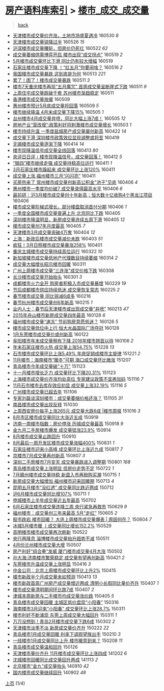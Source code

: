 [房产语料库索引](../../README.md)  > [楼市_成交_成交量](楼市_成交_成交量.md)
====
> [back](../README.md)

- [天津楼市成交量价齐涨，土地市场盛夏遇冷](http://jkwz.applinzi.com/ittc/6838050537689580548.html#%E5%A4%A9%E6%B4%A5%E6%A5%BC%E5%B8%82%E6%88%90%E4%BA%A4%E9%87%8F%E4%BB%B7%E9%BD%90%E6%B6%A8%EF%BC%8C%E5%9C%9F%E5%9C%B0%E5%B8%82%E5%9C%BA%E7%9B%9B%E5%A4%8F%E9%81%87%E5%86%B7) 160530 *8* 
- [天津楼市成交量锐降过半](http://jkwz.applinzi.com/ittc/6836564393923707908.html#%E5%A4%A9%E6%B4%A5%E6%A5%BC%E5%B8%82%E6%88%90%E4%BA%A4%E9%87%8F%E9%94%90%E9%99%8D%E8%BF%87%E5%8D%8A) 160526 *15* 
- [沪深楼市成交量腰斩，但房价仍死扛](http://jkwz.applinzi.com/ittc/6835166245481350148.html#%E6%B2%AA%E6%B7%B1%E6%A5%BC%E5%B8%82%E6%88%90%E4%BA%A4%E9%87%8F%E8%85%B0%E6%96%A9%EF%BC%8C%E4%BD%86%E6%88%BF%E4%BB%B7%E4%BB%8D%E6%AD%BB%E6%89%9B) 160522 *62* 
- [成交量萎缩供需博弈开启 楼市出现“成交拐点”](http://jkwz.applinzi.com/ittc/6833947444219741188.html#%E6%88%90%E4%BA%A4%E9%87%8F%E8%90%8E%E7%BC%A9%E4%BE%9B%E9%9C%80%E5%8D%9A%E5%BC%88%E5%BC%80%E5%90%AF+%E6%A5%BC%E5%B8%82%E5%87%BA%E7%8E%B0%E2%80%9C%E6%88%90%E4%BA%A4%E6%8B%90%E7%82%B9%E2%80%9D) 160519 *2* 
- [5月楼市成交量环比下滑 同比仍有较大增幅](http://jkwz.applinzi.com/ittc/6833848587888624644.html#5%E6%9C%88%E6%A5%BC%E5%B8%82%E6%88%90%E4%BA%A4%E9%87%8F%E7%8E%AF%E6%AF%94%E4%B8%8B%E6%BB%91+%E5%90%8C%E6%AF%94%E4%BB%8D%E6%9C%89%E8%BE%83%E5%A4%A7%E5%A2%9E%E5%B9%85) 160519  
- [石家庄楼市成交量下降 ！“红五月”你要闹啥？](http://jkwz.applinzi.com/ittc/6832833772625855492.html#%E7%9F%B3%E5%AE%B6%E5%BA%84%E6%A5%BC%E5%B8%82%E6%88%90%E4%BA%A4%E9%87%8F%E4%B8%8B%E9%99%8D+%EF%BC%81%E2%80%9C%E7%BA%A2%E4%BA%94%E6%9C%88%E2%80%9D%E4%BD%A0%E8%A6%81%E9%97%B9%E5%95%A5%EF%BC%9F) 160516 *2* 
- [我国楼市成交量暴跌 这到底是为何](http://jkwz.applinzi.com/ittc/6831643271449019397.html#%E6%88%91%E5%9B%BD%E6%A5%BC%E5%B8%82%E6%88%90%E4%BA%A4%E9%87%8F%E6%9A%B4%E8%B7%8C+%E8%BF%99%E5%88%B0%E5%BA%95%E6%98%AF%E4%B8%BA%E4%BD%95) 160513 *221* 
- [累了！困了！楼市成交量暴跌](http://jkwz.applinzi.com/ittc/6831092562458575876.html#%E7%B4%AF%E4%BA%86%EF%BC%81%E5%9B%B0%E4%BA%86%EF%BC%81%E6%A5%BC%E5%B8%82%E6%88%90%E4%BA%A4%E9%87%8F%E6%9A%B4%E8%B7%8C) 160511 *3* 
- [楼市7天重庆楼市再现“五月魔咒” 首周成交量呈断崖式下跌](http://jkwz.applinzi.com/ittc/6831066558293869572.html#%E6%A5%BC%E5%B8%827%E5%A4%A9%E9%87%8D%E5%BA%86%E6%A5%BC%E5%B8%82%E5%86%8D%E7%8E%B0%E2%80%9C%E4%BA%94%E6%9C%88%E9%AD%94%E5%92%92%E2%80%9D+%E9%A6%96%E5%91%A8%E6%88%90%E4%BA%A4%E9%87%8F%E5%91%88%E6%96%AD%E5%B4%96%E5%BC%8F%E4%B8%8B%E8%B7%8C) 160511 *9* 
- [上周住宅成交量跌破千套 苏州楼市渐趋稳定](http://jkwz.applinzi.com/ittc/6830876687180760068.html#%E4%B8%8A%E5%91%A8%E4%BD%8F%E5%AE%85%E6%88%90%E4%BA%A4%E9%87%8F%E8%B7%8C%E7%A0%B4%E5%8D%83%E5%A5%97+%E8%8B%8F%E5%B7%9E%E6%A5%BC%E5%B8%82%E6%B8%90%E8%B6%8B%E7%A8%B3%E5%AE%9A) 160511  
- [香港楼市成交量放缓](http://jkwz.applinzi.com/ittc/6830175142181078020.html#%E9%A6%99%E6%B8%AF%E6%A5%BC%E5%B8%82%E6%88%90%E4%BA%A4%E9%87%8F%E6%94%BE%E7%BC%93) 160509  
- [惠州楼市预计5月底成交量将回落](http://jkwz.applinzi.com/ittc/6829059354162365444.html#%E6%83%A0%E5%B7%9E%E6%A5%BC%E5%B8%82%E9%A2%84%E8%AE%A15%E6%9C%88%E5%BA%95%E6%88%90%E4%BA%A4%E9%87%8F%E5%B0%86%E5%9B%9E%E8%90%BD) 160509 *5* 
- [楼市继续降温 4月末成交量下降15%](http://jkwz.applinzi.com/ittc/6828484968975959045.html#%E6%A5%BC%E5%B8%82%E7%BB%A7%E7%BB%AD%E9%99%8D%E6%B8%A9+4%E6%9C%88%E6%9C%AB%E6%88%90%E4%BA%A4%E9%87%8F%E4%B8%8B%E9%99%8D15%25) 160505 *1* 
- [台州楼市4月成交量井喷，同比大幅上涨7成！](http://jkwz.applinzi.com/ittc/6828293911583654916.html#%E5%8F%B0%E5%B7%9E%E6%A5%BC%E5%B8%824%E6%9C%88%E6%88%90%E4%BA%A4%E9%87%8F%E4%BA%95%E5%96%B7%EF%BC%8C%E5%90%8C%E6%AF%94%E5%A4%A7%E5%B9%85%E4%B8%8A%E6%B6%A87%E6%88%90%EF%BC%81) 160505 *12* 
- [房地产业“营改增”:政策利好将刺激楼市成交量增长](http://jkwz.applinzi.com/ittc/6827912227172385797.html#%E6%88%BF%E5%9C%B0%E4%BA%A7%E4%B8%9A%E2%80%9C%E8%90%A5%E6%94%B9%E5%A2%9E%E2%80%9D%3A%E6%94%BF%E7%AD%96%E5%88%A9%E5%A5%BD%E5%B0%86%E5%88%BA%E6%BF%80%E6%A5%BC%E5%B8%82%E6%88%90%E4%BA%A4%E9%87%8F%E5%A2%9E%E9%95%BF) 160503 *1* 
- [楼市持续升温 一季度盐城房产成交量屡创新高](http://jkwz.applinzi.com/ittc/6823838404345070597.html#%E6%A5%BC%E5%B8%82%E6%8C%81%E7%BB%AD%E5%8D%87%E6%B8%A9+%E4%B8%80%E5%AD%A3%E5%BA%A6%E7%9B%90%E5%9F%8E%E6%88%BF%E4%BA%A7%E6%88%90%E4%BA%A4%E9%87%8F%E5%B1%A1%E5%88%9B%E6%96%B0%E9%AB%98) 160422 *14* 
- [成交量下滑 深圳楼市政策效应显现调整或将至](http://jkwz.applinzi.com/ittc/6822722323408749572.html#%E6%88%90%E4%BA%A4%E9%87%8F%E4%B8%8B%E6%BB%91+%E6%B7%B1%E5%9C%B3%E6%A5%BC%E5%B8%82%E6%94%BF%E7%AD%96%E6%95%88%E5%BA%94%E6%98%BE%E7%8E%B0%E8%B0%83%E6%95%B4%E6%88%96%E5%B0%86%E8%87%B3) 160419  
- [无锡楼市成交量逐渐下降](http://jkwz.applinzi.com/ittc/6820880589942948869.html#%E6%97%A0%E9%94%A1%E6%A5%BC%E5%B8%82%E6%88%90%E4%BA%A4%E9%87%8F%E9%80%90%E6%B8%90%E4%B8%8B%E9%99%8D) 160414 *14* 
- [楼市现降温信号成交量全线回落](http://jkwz.applinzi.com/ittc/6820379532473140229.html#%E6%A5%BC%E5%B8%82%E7%8E%B0%E9%99%8D%E6%B8%A9%E4%BF%A1%E5%8F%B7%E6%88%90%E4%BA%A4%E9%87%8F%E5%85%A8%E7%BA%BF%E5%9B%9E%E8%90%BD) 160413 *80* 
- [央评日日评∣楼市现降温信号，成交量回落！](http://jkwz.applinzi.com/ittc/6820265289488794629.html#%E5%A4%AE%E8%AF%84%E6%97%A5%E6%97%A5%E8%AF%84%E2%88%A3%E6%A5%BC%E5%B8%82%E7%8E%B0%E9%99%8D%E6%B8%A9%E4%BF%A1%E5%8F%B7%EF%BC%8C%E6%88%90%E4%BA%A4%E9%87%8F%E5%9B%9E%E8%90%BD%EF%BC%81) 160412 *5* 
- [“银四”楼市继续走强 成交量持稳高位运行](http://jkwz.applinzi.com/ittc/6819892415095636996.html#%E2%80%9C%E9%93%B6%E5%9B%9B%E2%80%9D%E6%A5%BC%E5%B8%82%E7%BB%A7%E7%BB%AD%E8%B5%B0%E5%BC%BA+%E6%88%90%E4%BA%A4%E9%87%8F%E6%8C%81%E7%A8%B3%E9%AB%98%E4%BD%8D%E8%BF%90%E8%A1%8C) 160411 *1* 
- [3月石家庄楼市躁起来 成交量环比上涨120%](http://jkwz.applinzi.com/ittc/6819141354512712709.html#3%E6%9C%88%E7%9F%B3%E5%AE%B6%E5%BA%84%E6%A5%BC%E5%B8%82%E8%BA%81%E8%B5%B7%E6%9D%A5+%E6%88%90%E4%BA%A4%E9%87%8F%E7%8E%AF%E6%AF%94%E4%B8%8A%E6%B6%A8120%25) 160411  
- [成交量上涨 福州楼市三月“闪闪亮”](http://jkwz.applinzi.com/ittc/6819749817878053892.html#%E6%88%90%E4%BA%A4%E9%87%8F%E4%B8%8A%E6%B6%A8+%E7%A6%8F%E5%B7%9E%E6%A5%BC%E5%B8%82%E4%B8%89%E6%9C%88%E2%80%9C%E9%97%AA%E9%97%AA%E4%BA%AE%E2%80%9D) 160411  
- [买房热来了 常州楼市成交量创新高公积金&quot;池子&quot;见底](http://jkwz.applinzi.com/ittc/6818027570867995652.html#%E4%B9%B0%E6%88%BF%E7%83%AD%E6%9D%A5%E4%BA%86+%E5%B8%B8%E5%B7%9E%E6%A5%BC%E5%B8%82%E6%88%90%E4%BA%A4%E9%87%8F%E5%88%9B%E6%96%B0%E9%AB%98%E5%85%AC%E7%A7%AF%E9%87%91%26quot%3B%E6%B1%A0%E5%AD%90%26quot%3B%E8%A7%81%E5%BA%95) 160406 *4* 
- [惠州楼市一季度均价破7 成交量录得最高水平](http://jkwz.applinzi.com/ittc/6818004383224562693.html#%E6%83%A0%E5%B7%9E%E6%A5%BC%E5%B8%82%E4%B8%80%E5%AD%A3%E5%BA%A6%E5%9D%87%E4%BB%B7%E7%A0%B47+%E6%88%90%E4%BA%A4%E9%87%8F%E5%BD%95%E5%BE%97%E6%9C%80%E9%AB%98%E6%B0%B4%E5%B9%B3) 160406 *6* 
- [最前研｜沪3月楼市成交量创十年新高；恒大数十亿收购4个黑龙江项目](http://jkwz.applinzi.com/ittc/6818009338471777284.html#%E6%9C%80%E5%89%8D%E7%A0%94%EF%BD%9C%E6%B2%AA3%E6%9C%88%E6%A5%BC%E5%B8%82%E6%88%90%E4%BA%A4%E9%87%8F%E5%88%9B%E5%8D%81%E5%B9%B4%E6%96%B0%E9%AB%98%EF%BC%9B%E6%81%92%E5%A4%A7%E6%95%B0%E5%8D%81%E4%BA%BF%E6%94%B6%E8%B4%AD4%E4%B8%AA%E9%BB%91%E9%BE%99%E6%B1%9F%E9%A1%B9%E7%9B%AE) 160406  
- [楼市成交量阶梯式增长，部分楼盘取消首付分期](http://jkwz.applinzi.com/ittc/6817843886357480452.html#%E6%A5%BC%E5%B8%82%E6%88%90%E4%BA%A4%E9%87%8F%E9%98%B6%E6%A2%AF%E5%BC%8F%E5%A2%9E%E9%95%BF%EF%BC%8C%E9%83%A8%E5%88%86%E6%A5%BC%E7%9B%98%E5%8F%96%E6%B6%88%E9%A6%96%E4%BB%98%E5%88%86%E6%9C%9F) 160406 *1* 
- [一季度全国楼市成交量普遍上升  北京同比下跌](http://jkwz.applinzi.com/ittc/6817714442926031877.html#%E4%B8%80%E5%AD%A3%E5%BA%A6%E5%85%A8%E5%9B%BD%E6%A5%BC%E5%B8%82%E6%88%90%E4%BA%A4%E9%87%8F%E6%99%AE%E9%81%8D%E4%B8%8A%E5%8D%87++%E5%8C%97%E4%BA%AC%E5%90%8C%E6%AF%94%E4%B8%8B%E8%B7%8C) 160405  
- [深圳楼市降温明显，新房成交量连续五周下滑](http://jkwz.applinzi.com/ittc/6817702351267693573.html#%E6%B7%B1%E5%9C%B3%E6%A5%BC%E5%B8%82%E9%99%8D%E6%B8%A9%E6%98%8E%E6%98%BE%EF%BC%8C%E6%96%B0%E6%88%BF%E6%88%90%E4%BA%A4%E9%87%8F%E8%BF%9E%E7%BB%AD%E4%BA%94%E5%91%A8%E4%B8%8B%E6%BB%91) 160405 *12* 
- [楼市成交量创7年月度最高](http://jkwz.applinzi.com/ittc/6817399227957117956.html#%E6%A5%BC%E5%B8%82%E6%88%90%E4%BA%A4%E9%87%8F%E5%88%9B7%E5%B9%B4%E6%9C%88%E5%BA%A6%E6%9C%80%E9%AB%98) 160405 *7* 
- [天津楼市3月成交量突破4万套](http://jkwz.applinzi.com/ittc/6817216175662433284.html#%E5%A4%A9%E6%B4%A5%E6%A5%BC%E5%B8%823%E6%9C%88%E6%88%90%E4%BA%A4%E9%87%8F%E7%AA%81%E7%A0%B44%E4%B8%87%E5%A5%97) 160404 *12* 
- [上海：新政后楼市成交量减价未跌](http://jkwz.applinzi.com/ittc/6816616025374065668.html#%E4%B8%8A%E6%B5%B7%EF%BC%9A%E6%96%B0%E6%94%BF%E5%90%8E%E6%A5%BC%E5%B8%82%E6%88%90%E4%BA%A4%E9%87%8F%E5%87%8F%E4%BB%B7%E6%9C%AA%E8%B7%8C) 160403 *51* 
- [疯狂！3月日照楼市成交量暴涨258%](http://jkwz.applinzi.com/ittc/6816196101799412741.html#%E7%96%AF%E7%8B%82%EF%BC%813%E6%9C%88%E6%97%A5%E7%85%A7%E6%A5%BC%E5%B8%82%E6%88%90%E4%BA%A4%E9%87%8F%E6%9A%B4%E6%B6%A8258%25) 160401  
- [重庆主城楼市成交量持续高位运行](http://jkwz.applinzi.com/ittc/6812346957146096644.html#%E9%87%8D%E5%BA%86%E4%B8%BB%E5%9F%8E%E6%A5%BC%E5%B8%82%E6%88%90%E4%BA%A4%E9%87%8F%E6%8C%81%E7%BB%AD%E9%AB%98%E4%BD%8D%E8%BF%90%E8%A1%8C) 160322 *10* 
- [新加坡楼市成交量低地产代理数目持续萎缩](http://jkwz.applinzi.com/ittc/6809424826733167620.html#%E6%96%B0%E5%8A%A0%E5%9D%A1%E6%A5%BC%E5%B8%82%E6%88%90%E4%BA%A4%E9%87%8F%E4%BD%8E%E5%9C%B0%E4%BA%A7%E4%BB%A3%E7%90%86%E6%95%B0%E7%9B%AE%E6%8C%81%E7%BB%AD%E8%90%8E%E7%BC%A9) 160314 *2* 
- [成交量大幅增长昭示楼市回暖](http://jkwz.applinzi.com/ittc/6808420403940688900.html#%E6%88%90%E4%BA%A4%E9%87%8F%E5%A4%A7%E5%B9%85%E5%A2%9E%E9%95%BF%E6%98%AD%E7%A4%BA%E6%A5%BC%E5%B8%82%E5%9B%9E%E6%9A%96) 160311  
- [广州上周楼市成交量“三连涨”成交价格下跌](http://jkwz.applinzi.com/ittc/6807098751227266052.html#%E5%B9%BF%E5%B7%9E%E4%B8%8A%E5%91%A8%E6%A5%BC%E5%B8%82%E6%88%90%E4%BA%A4%E9%87%8F%E2%80%9C%E4%B8%89%E8%BF%9E%E6%B6%A8%E2%80%9D%E6%88%90%E4%BA%A4%E4%BB%B7%E6%A0%BC%E4%B8%8B%E8%B7%8C) 160308  
- [长沙楼市成交量开始抬头](http://jkwz.applinzi.com/ittc/6804570334858593285.html#%E9%95%BF%E6%B2%99%E6%A5%BC%E5%B8%82%E6%88%90%E4%BA%A4%E9%87%8F%E5%BC%80%E5%A7%8B%E6%8A%AC%E5%A4%B4) 160301 *3* 
- [成都楼市火力全开 购房者积极入市成交量暴增](http://jkwz.applinzi.com/ittc/6804248963616080900.html#%E6%88%90%E9%83%BD%E6%A5%BC%E5%B8%82%E7%81%AB%E5%8A%9B%E5%85%A8%E5%BC%80+%E8%B4%AD%E6%88%BF%E8%80%85%E7%A7%AF%E6%9E%81%E5%85%A5%E5%B8%82%E6%88%90%E4%BA%A4%E9%87%8F%E6%9A%B4%E5%A2%9E) 160229 *19* 
- [节后成都楼市供应持续低迷 成交量恢复常态](http://jkwz.applinzi.com/ittc/6802764530044109828.html#%E8%8A%82%E5%90%8E%E6%88%90%E9%83%BD%E6%A5%BC%E5%B8%82%E4%BE%9B%E5%BA%94%E6%8C%81%E7%BB%AD%E4%BD%8E%E8%BF%B7+%E6%88%90%E4%BA%A4%E9%87%8F%E6%81%A2%E5%A4%8D%E5%B8%B8%E6%80%81) 160225 *2* 
- [春节楼市成交量 同比锐减6成多](http://jkwz.applinzi.com/ittc/6799423134541284356.html#%E6%98%A5%E8%8A%82%E6%A5%BC%E5%B8%82%E6%88%90%E4%BA%A4%E9%87%8F+%E5%90%8C%E6%AF%94%E9%94%90%E5%87%8F6%E6%88%90%E5%A4%9A) 160216  
- [春节杭州楼市成交量创6年新高](http://jkwz.applinzi.com/ittc/6798949398163751941.html#%E6%98%A5%E8%8A%82%E6%9D%AD%E5%B7%9E%E6%A5%BC%E5%B8%82%E6%88%90%E4%BA%A4%E9%87%8F%E5%88%9B6%E5%B9%B4%E6%96%B0%E9%AB%98) 160215 *1* 
- [业内人士：春节后天津楼市或出现成交量“井喷”](http://jkwz.applinzi.com/ittc/6798322990009811972.html#%E4%B8%9A%E5%86%85%E4%BA%BA%E5%A3%AB%EF%BC%9A%E6%98%A5%E8%8A%82%E5%90%8E%E5%A4%A9%E6%B4%A5%E6%A5%BC%E5%B8%82%E6%88%96%E5%87%BA%E7%8E%B0%E6%88%90%E4%BA%A4%E9%87%8F%E2%80%9C%E4%BA%95%E5%96%B7%E2%80%9D) 160213 *47* 
- [2015年舟山楼市新房成交量四年最高](http://jkwz.applinzi.com/ittc/6792398105538462725.html#2015%E5%B9%B4%E8%88%9F%E5%B1%B1%E6%A5%BC%E5%B8%82%E6%96%B0%E6%88%BF%E6%88%90%E4%BA%A4%E9%87%8F%E5%9B%9B%E5%B9%B4%E6%9C%80%E9%AB%98) 160128 *6* 
- [福州楼市成交量“速冻” 节前购房意愿低迷？](http://jkwz.applinzi.com/ittc/6791659489224819716.html#%E7%A6%8F%E5%B7%9E%E6%A5%BC%E5%B8%82%E6%88%90%E4%BA%A4%E9%87%8F%E2%80%9C%E9%80%9F%E5%86%BB%E2%80%9D+%E8%8A%82%E5%89%8D%E8%B4%AD%E6%88%BF%E6%84%8F%E6%84%BF%E4%BD%8E%E8%BF%B7%EF%BC%9F) 160126 *5* 
- [楼市成交量低位中上行 恒大水晶国际广场夺冠](http://jkwz.applinzi.com/ittc/6791618643351831556.html#%E6%A5%BC%E5%B8%82%E6%88%90%E4%BA%A4%E9%87%8F%E4%BD%8E%E4%BD%8D%E4%B8%AD%E4%B8%8A%E8%A1%8C+%E6%81%92%E5%A4%A7%E6%B0%B4%E6%99%B6%E5%9B%BD%E9%99%85%E5%B9%BF%E5%9C%BA%E5%A4%BA%E5%86%A0) 160126  
- [1月东莞楼市成交量价或创新高](http://jkwz.applinzi.com/ittc/6789986097887183876.html#1%E6%9C%88%E4%B8%9C%E8%8E%9E%E6%A5%BC%E5%B8%82%E6%88%90%E4%BA%A4%E9%87%8F%E4%BB%B7%E6%88%96%E5%88%9B%E6%96%B0%E9%AB%98) 160122  
- [阜阳楼市年末成交量稍有下降 2016年楼市翘首以待](http://jkwz.applinzi.com/ittc/6784248137069888517.html#%E9%98%9C%E9%98%B3%E6%A5%BC%E5%B8%82%E5%B9%B4%E6%9C%AB%E6%88%90%E4%BA%A4%E9%87%8F%E7%A8%8D%E6%9C%89%E4%B8%8B%E9%99%8D+2016%E5%B9%B4%E6%A5%BC%E5%B8%82%E7%BF%98%E9%A6%96%E4%BB%A5%E5%BE%85) 160106 *2* 
- [年末石家庄楼市火热 成交量上涨54.75%](http://jkwz.applinzi.com/ittc/6780822847966675972.html#%E5%B9%B4%E6%9C%AB%E7%9F%B3%E5%AE%B6%E5%BA%84%E6%A5%BC%E5%B8%82%E7%81%AB%E7%83%AD+%E6%88%90%E4%BA%A4%E9%87%8F%E4%B8%8A%E6%B6%A854.75%25) 151228 *13* 
- [石市楼市成交量环比上涨5.49% 年底促销成楼市主旋律](http://jkwz.applinzi.com/ittc/6778208004965139461.html#%E7%9F%B3%E5%B8%82%E6%A5%BC%E5%B8%82%E6%88%90%E4%BA%A4%E9%87%8F%E7%8E%AF%E6%AF%94%E4%B8%8A%E6%B6%A85.49%25+%E5%B9%B4%E5%BA%95%E4%BF%83%E9%94%80%E6%88%90%E6%A5%BC%E5%B8%82%E4%B8%BB%E6%97%8B%E5%BE%8B) 151221 *2* 
- [11月楼市：海南楼市“暖冬”可期 海口成交量环比微涨](http://jkwz.applinzi.com/ittc/6772488315848885252.html#11%E6%9C%88%E6%A5%BC%E5%B8%82%EF%BC%9A%E6%B5%B7%E5%8D%97%E6%A5%BC%E5%B8%82%E2%80%9C%E6%9A%96%E5%86%AC%E2%80%9D%E5%8F%AF%E6%9C%9F+%E6%B5%B7%E5%8F%A3%E6%88%90%E4%BA%A4%E9%87%8F%E7%8E%AF%E6%AF%94%E5%BE%AE%E6%B6%A8) 151207  
- [青岛楼市今年成交量破&quot;十万&quot;](http://jkwz.applinzi.com/ittc/6767877120747635717.html#%E9%9D%92%E5%B2%9B%E6%A5%BC%E5%B8%82%E4%BB%8A%E5%B9%B4%E6%88%90%E4%BA%A4%E9%87%8F%E7%A0%B4%26quot%3B%E5%8D%81%E4%B8%87%26quot%3B) 151123  
- [十一月楼市增长乏力 成交量环比下降20.31%](http://jkwz.applinzi.com/ittc/6767827937068057604.html#%E5%8D%81%E4%B8%80%E6%9C%88%E6%A5%BC%E5%B8%82%E5%A2%9E%E9%95%BF%E4%B9%8F%E5%8A%9B+%E6%88%90%E4%BA%A4%E9%87%8F%E7%8E%AF%E6%AF%94%E4%B8%8B%E9%99%8D20.31%25) 151123  
- [上海楼市成交量价齐涨均处高位 专家建议政策不宜再加码](http://jkwz.applinzi.com/ittc/6765315477463368708.html#%E4%B8%8A%E6%B5%B7%E6%A5%BC%E5%B8%82%E6%88%90%E4%BA%A4%E9%87%8F%E4%BB%B7%E9%BD%90%E6%B6%A8%E5%9D%87%E5%A4%84%E9%AB%98%E4%BD%8D+%E4%B8%93%E5%AE%B6%E5%BB%BA%E8%AE%AE%E6%94%BF%E7%AD%96%E4%B8%8D%E5%AE%9C%E5%86%8D%E5%8A%A0%E7%A0%81) 151116 *7* 
- [11月石市楼市去库存效应初显 成交量上涨32.19%](http://jkwz.applinzi.com/ittc/6765238809457591301.html#11%E6%9C%88%E7%9F%B3%E5%B8%82%E6%A5%BC%E5%B8%82%E5%8E%BB%E5%BA%93%E5%AD%98%E6%95%88%E5%BA%94%E5%88%9D%E6%98%BE+%E6%88%90%E4%BA%A4%E9%87%8F%E4%B8%8A%E6%B6%A832.19%25) 151116 *5* 
- [广州楼市成交量已超去年](http://jkwz.applinzi.com/ittc/6761399962734953477.html#%E5%B9%BF%E5%B7%9E%E6%A5%BC%E5%B8%82%E6%88%90%E4%BA%A4%E9%87%8F%E5%B7%B2%E8%B6%85%E5%8E%BB%E5%B9%B4) 151106  
- [专家刘磊谈深圳楼市：成交量萎缩价格还涨？](http://jkwz.applinzi.com/ittc/6761141789415441412.html#%E4%B8%93%E5%AE%B6%E5%88%98%E7%A3%8A%E8%B0%88%E6%B7%B1%E5%9C%B3%E6%A5%BC%E5%B8%82%EF%BC%9A%E6%88%90%E4%BA%A4%E9%87%8F%E8%90%8E%E7%BC%A9%E4%BB%B7%E6%A0%BC%E8%BF%98%E6%B6%A8%EF%BC%9F) 151105 *31* 
- [南昌楼市成交量出现反转](http://jkwz.applinzi.com/ittc/6758892843353097220.html#%E5%8D%97%E6%98%8C%E6%A5%BC%E5%B8%82%E6%88%90%E4%BA%A4%E9%87%8F%E5%87%BA%E7%8E%B0%E5%8F%8D%E8%BD%AC) 151030  
- [上周西安房价每平上涨265元 成交量大跌6成 |楼市周报](http://jkwz.applinzi.com/ittc/6753574131947963396.html#%E4%B8%8A%E5%91%A8%E8%A5%BF%E5%AE%89%E6%88%BF%E4%BB%B7%E6%AF%8F%E5%B9%B3%E4%B8%8A%E6%B6%A8265%E5%85%83+%E6%88%90%E4%BA%A4%E9%87%8F%E5%A4%A7%E8%B7%8C6%E6%88%90+%7C%E6%A5%BC%E5%B8%82%E5%91%A8%E6%8A%A5) 151016 *3* 
- [8月市区楼市成交量同比大涨近五成](http://jkwz.applinzi.com/ittc/6743674743430906884.html#8%E6%9C%88%E5%B8%82%E5%8C%BA%E6%A5%BC%E5%B8%82%E6%88%90%E4%BA%A4%E9%87%8F%E5%90%8C%E6%AF%94%E5%A4%A7%E6%B6%A8%E8%BF%91%E4%BA%94%E6%88%90) 150919  
- [济南一周楼市指数：房价停涨 历城成交量最高](http://jkwz.applinzi.com/ittc/6743487044770333700.html#%E6%B5%8E%E5%8D%97%E4%B8%80%E5%91%A8%E6%A5%BC%E5%B8%82%E6%8C%87%E6%95%B0%EF%BC%9A%E6%88%BF%E4%BB%B7%E5%81%9C%E6%B6%A8+%E5%8E%86%E5%9F%8E%E6%88%90%E4%BA%A4%E9%87%8F%E6%9C%80%E9%AB%98) 150918 *9* 
- [金九月二手房楼市爆发 成交量猛涨23.9%](http://jkwz.applinzi.com/ittc/6741922903580525572.html#%E9%87%91%E4%B9%9D%E6%9C%88%E4%BA%8C%E6%89%8B%E6%88%BF%E6%A5%BC%E5%B8%82%E7%88%86%E5%8F%91+%E6%88%90%E4%BA%A4%E9%87%8F%E7%8C%9B%E6%B6%A823.9%25) 150914  
- [8月楼市成交量止跌回升](http://jkwz.applinzi.com/ittc/6740332275327943685.html#8%E6%9C%88%E6%A5%BC%E5%B8%82%E6%88%90%E4%BA%A4%E9%87%8F%E6%AD%A2%E8%B7%8C%E5%9B%9E%E5%8D%87) 150910  
- [8月最后一周开发区楼市成交量涨幅400%](http://jkwz.applinzi.com/ittc/6736756659217712133.html#8%E6%9C%88%E6%9C%80%E5%90%8E%E4%B8%80%E5%91%A8%E5%BC%80%E5%8F%91%E5%8C%BA%E6%A5%BC%E5%B8%82%E6%88%90%E4%BA%A4%E9%87%8F%E6%B6%A8%E5%B9%85400%25) 150831 *1* 
- [石家庄楼市迎来小高峰 成交量环比上涨近九成](http://jkwz.applinzi.com/ittc/547650615726776962.html#%E7%9F%B3%E5%AE%B6%E5%BA%84%E6%A5%BC%E5%B8%82%E8%BF%8E%E6%9D%A5%E5%B0%8F%E9%AB%98%E5%B3%B0+%E6%88%90%E4%BA%A4%E9%87%8F%E7%8E%AF%E6%AF%94%E4%B8%8A%E6%B6%A8%E8%BF%91%E4%B9%9D%E6%88%90) 150817 *7* 
- [京楼市7月成交量再创新高](http://jkwz.applinzi.com/ittc/547650611437133945.html#%E4%BA%AC%E6%A5%BC%E5%B8%827%E6%9C%88%E6%88%90%E4%BA%A4%E9%87%8F%E5%86%8D%E5%88%9B%E6%96%B0%E9%AB%98) 150807 *3* 
- [深圳二手房楼市7月变天 成交量暴跌进入调整期](http://jkwz.applinzi.com/ittc/547650615500664650.html#%E6%B7%B1%E5%9C%B3%E4%BA%8C%E6%89%8B%E6%88%BF%E6%A5%BC%E5%B8%827%E6%9C%88%E5%8F%98%E5%A4%A9+%E6%88%90%E4%BA%A4%E9%87%8F%E6%9A%B4%E8%B7%8C%E8%BF%9B%E5%85%A5%E8%B0%83%E6%95%B4%E6%9C%9F) 150801 *168* 
- [青岛楼市成交量上涨明显 但房价走势不定](http://jkwz.applinzi.com/ittc/547650615017406991.html#%E9%9D%92%E5%B2%9B%E6%A5%BC%E5%B8%82%E6%88%90%E4%BA%A4%E9%87%8F%E4%B8%8A%E6%B6%A8%E6%98%8E%E6%98%BE+%E4%BD%86%E6%88%BF%E4%BB%B7%E8%B5%B0%E5%8A%BF%E4%B8%8D%E5%AE%9A) 150722 *1* 
- [7月赣州楼市成交量持稳 新盘入市再掀购买潮](http://jkwz.applinzi.com/ittc/547650615069355729.html#7%E6%9C%88%E8%B5%A3%E5%B7%9E%E6%A5%BC%E5%B8%82%E6%88%90%E4%BA%A4%E9%87%8F%E6%8C%81%E7%A8%B3+%E6%96%B0%E7%9B%98%E5%85%A5%E5%B8%82%E5%86%8D%E6%8E%80%E8%B4%AD%E4%B9%B0%E6%BD%AE) 150715 *1* 
- [新房成交量大幅增加 福州楼市迎来回暖期](http://jkwz.applinzi.com/ittc/547650615054254806.html#%E6%96%B0%E6%88%BF%E6%88%90%E4%BA%A4%E9%87%8F%E5%A4%A7%E5%B9%85%E5%A2%9E%E5%8A%A0+%E7%A6%8F%E5%B7%9E%E6%A5%BC%E5%B8%82%E8%BF%8E%E6%9D%A5%E5%9B%9E%E6%9A%96%E6%9C%9F) 150713 *4* 
- [昆明五月楼市“没红透” 成交量同比跌近两成](http://jkwz.applinzi.com/ittc/547650614828397703.html#%E6%98%86%E6%98%8E%E4%BA%94%E6%9C%88%E6%A5%BC%E5%B8%82%E2%80%9C%E6%B2%A1%E7%BA%A2%E9%80%8F%E2%80%9D+%E6%88%90%E4%BA%A4%E9%87%8F%E5%90%8C%E6%AF%94%E8%B7%8C%E8%BF%91%E4%B8%A4%E6%88%90) 150712  
- [沪6月楼市成交量同比增107%](http://jkwz.applinzi.com/ittc/547650614992177575.html#%E6%B2%AA6%E6%9C%88%E6%A5%BC%E5%B8%82%E6%88%90%E4%BA%A4%E9%87%8F%E5%90%8C%E6%AF%94%E5%A2%9E107%25) 150711 *1* 
- [申城楼市上半年成交量近五年最高](http://jkwz.applinzi.com/ittc/547650611429623763.html#%E7%94%B3%E5%9F%8E%E6%A5%BC%E5%B8%82%E4%B8%8A%E5%8D%8A%E5%B9%B4%E6%88%90%E4%BA%A4%E9%87%8F%E8%BF%91%E4%BA%94%E5%B9%B4%E6%9C%80%E9%AB%98) 150702  
- [6月石家庄楼市成交量连降三周 央行紧急再救市](http://jkwz.applinzi.com/ittc/547650611417226561.html#6%E6%9C%88%E7%9F%B3%E5%AE%B6%E5%BA%84%E6%A5%BC%E5%B8%82%E6%88%90%E4%BA%A4%E9%87%8F%E8%BF%9E%E9%99%8D%E4%B8%89%E5%91%A8+%E5%A4%AE%E8%A1%8C%E7%B4%A7%E6%80%A5%E5%86%8D%E6%95%91%E5%B8%82) 150629 *9* 
- [福州楼市：成交量创三年来最高 5月“走红”](http://jkwz.applinzi.com/ittc/547650611420187572.html#%E7%A6%8F%E5%B7%9E%E6%A5%BC%E5%B8%82%EF%BC%9A%E6%88%90%E4%BA%A4%E9%87%8F%E5%88%9B%E4%B8%89%E5%B9%B4%E6%9D%A5%E6%9C%80%E9%AB%98+5%E6%9C%88%E2%80%9C%E8%B5%B0%E7%BA%A2%E2%80%9D) 150605 *2* 
- [股市跌宕 楼市回暖？ 大连上周楼市成交量爆表 | 原因何在？](http://jkwz.applinzi.com/ittc/547650611419034201.html#%E8%82%A1%E5%B8%82%E8%B7%8C%E5%AE%95+%E6%A5%BC%E5%B8%82%E5%9B%9E%E6%9A%96%EF%BC%9F+%E5%A4%A7%E8%BF%9E%E4%B8%8A%E5%91%A8%E6%A5%BC%E5%B8%82%E6%88%90%E4%BA%A4%E9%87%8F%E7%88%86%E8%A1%A8+%7C+%E5%8E%9F%E5%9B%A0%E4%BD%95%E5%9C%A8%EF%BC%9F) 150604 *7* 
- [冰城5月楼市暖 丨成交量同比增长152.2%](http://jkwz.applinzi.com/ittc/547650611416463314.html#%E5%86%B0%E5%9F%8E5%E6%9C%88%E6%A5%BC%E5%B8%82%E6%9A%96+%E4%B8%A8%E6%88%90%E4%BA%A4%E9%87%8F%E5%90%8C%E6%AF%94%E5%A2%9E%E9%95%BF152.2%25) 150529  
- [高明楼市楼市成交量再次刷新](http://jkwz.applinzi.com/ittc/547650611414622108.html#%E9%AB%98%E6%98%8E%E6%A5%BC%E5%B8%82%E6%A5%BC%E5%B8%82%E6%88%90%E4%BA%A4%E9%87%8F%E5%86%8D%E6%AC%A1%E5%88%B7%E6%96%B0) 150522  
- [央行再降息 淄博楼市成交量抬升趋势不减](http://jkwz.applinzi.com/ittc/547650611413563959.html#%E5%A4%AE%E8%A1%8C%E5%86%8D%E9%99%8D%E6%81%AF+%E6%B7%84%E5%8D%9A%E6%A5%BC%E5%B8%82%E6%88%90%E4%BA%A4%E9%87%8F%E6%8A%AC%E5%8D%87%E8%B6%8B%E5%8A%BF%E4%B8%8D%E5%87%8F) 150511  
- [4月份兰州楼市成交量大增](http://jkwz.applinzi.com/ittc/547650611411164997.html#4%E6%9C%88%E4%BB%BD%E5%85%B0%E5%B7%9E%E6%A5%BC%E5%B8%82%E6%88%90%E4%BA%A4%E9%87%8F%E5%A4%A7%E5%A2%9E) 150507  
- [房产利好“组合拳”发威 厦门楼市成交量4月大涨](http://jkwz.applinzi.com/ittc/547650611410216398.html#%E6%88%BF%E4%BA%A7%E5%88%A9%E5%A5%BD%E2%80%9C%E7%BB%84%E5%90%88%E6%8B%B3%E2%80%9D%E5%8F%91%E5%A8%81+%E5%8E%A6%E9%97%A8%E6%A5%BC%E5%B8%82%E6%88%90%E4%BA%A4%E9%87%8F4%E6%9C%88%E5%A4%A7%E6%B6%A8) 150502  
- [孙大海:济南楼市繁荣稳定 成交量有望再创新高](http://jkwz.applinzi.com/ittc/547650611404755456.html#%E5%AD%99%E5%A4%A7%E6%B5%B7%3A%E6%B5%8E%E5%8D%97%E6%A5%BC%E5%B8%82%E7%B9%81%E8%8D%A3%E7%A8%B3%E5%AE%9A+%E6%88%90%E4%BA%A4%E9%87%8F%E6%9C%89%E6%9C%9B%E5%86%8D%E5%88%9B%E6%96%B0%E9%AB%98) 150421 *2* 
- [东莞楼市升温成交量上涨明显](http://jkwz.applinzi.com/ittc/547650611404414211.html#%E4%B8%9C%E8%8E%9E%E6%A5%BC%E5%B8%82%E5%8D%87%E6%B8%A9%E6%88%90%E4%BA%A4%E9%87%8F%E4%B8%8A%E6%B6%A8%E6%98%8E%E6%98%BE) 150416 *3* 
- [中金公司：北京上周楼市成交量环比上升2%](http://jkwz.applinzi.com/ittc/547650611400986564.html#%E4%B8%AD%E9%87%91%E5%85%AC%E5%8F%B8%EF%BC%9A%E5%8C%97%E4%BA%AC%E4%B8%8A%E5%91%A8%E6%A5%BC%E5%B8%82%E6%88%90%E4%BA%A4%E9%87%8F%E7%8E%AF%E6%AF%94%E4%B8%8A%E5%8D%872%25) 150415  
- [楼市新政半个月成交量未如预测](http://jkwz.applinzi.com/ittc/547650611404133129.html#%E6%A5%BC%E5%B8%82%E6%96%B0%E6%94%BF%E5%8D%8A%E4%B8%AA%E6%9C%88%E6%88%90%E4%BA%A4%E9%87%8F%E6%9C%AA%E5%A6%82%E9%A2%84%E6%B5%8B) 150413 *13* 
- [楼市新政首周广州房产成交量增近两成 清明小长假同比量价齐升](http://jkwz.applinzi.com/ittc/547650611402327516.html#%E6%A5%BC%E5%B8%82%E6%96%B0%E6%94%BF%E9%A6%96%E5%91%A8%E5%B9%BF%E5%B7%9E%E6%88%BF%E4%BA%A7%E6%88%90%E4%BA%A4%E9%87%8F%E5%A2%9E%E8%BF%91%E4%B8%A4%E6%88%90+%E6%B8%85%E6%98%8E%E5%B0%8F%E9%95%BF%E5%81%87%E5%90%8C%E6%AF%94%E9%87%8F%E4%BB%B7%E9%BD%90%E5%8D%87) 150407 *1* 
- [楼市成交量清明期间环比跌7成](http://jkwz.applinzi.com/ittc/547650611404908037.html#%E6%A5%BC%E5%B8%82%E6%88%90%E4%BA%A4%E9%87%8F%E6%B8%85%E6%98%8E%E6%9C%9F%E9%97%B4%E7%8E%AF%E6%AF%94%E8%B7%8C7%E6%88%90) 150407 *2* 
- [津城本周新房与二手楼市均成交量涨价跌](http://jkwz.applinzi.com/ittc/547650611402723073.html#%E6%B4%A5%E5%9F%8E%E6%9C%AC%E5%91%A8%E6%96%B0%E6%88%BF%E4%B8%8E%E4%BA%8C%E6%89%8B%E6%A5%BC%E5%B8%82%E5%9D%87%E6%88%90%E4%BA%A4%E9%87%8F%E6%B6%A8%E4%BB%B7%E8%B7%8C) 150405 *5* 
- [青岛楼市成交量回暖 主城区低价盘现“小阳春”](http://jkwz.applinzi.com/ittc/547650611397025669.html#%E9%9D%92%E5%B2%9B%E6%A5%BC%E5%B8%82%E6%88%90%E4%BA%A4%E9%87%8F%E5%9B%9E%E6%9A%96+%E4%B8%BB%E5%9F%8E%E5%8C%BA%E4%BD%8E%E4%BB%B7%E7%9B%98%E7%8E%B0%E2%80%9C%E5%B0%8F%E9%98%B3%E6%98%A5%E2%80%9D) 150316  
- [海南楼市3月迎来“小阳春” 成交量环比上涨28.7%](http://jkwz.applinzi.com/ittc/547650611396917529.html#%E6%B5%B7%E5%8D%97%E6%A5%BC%E5%B8%823%E6%9C%88%E8%BF%8E%E6%9D%A5%E2%80%9C%E5%B0%8F%E9%98%B3%E6%98%A5%E2%80%9D+%E6%88%90%E4%BA%A4%E9%87%8F%E7%8E%AF%E6%AF%94%E4%B8%8A%E6%B6%A828.7%25) 150311  
- [楼市利好不断涌现 东莞上周成交量大幅回升](http://jkwz.applinzi.com/ittc/547650611395468928.html#%E6%A5%BC%E5%B8%82%E5%88%A9%E5%A5%BD%E4%B8%8D%E6%96%AD%E6%B6%8C%E7%8E%B0+%E4%B8%9C%E8%8E%9E%E4%B8%8A%E5%91%A8%E6%88%90%E4%BA%A4%E9%87%8F%E5%A4%A7%E5%B9%85%E5%9B%9E%E5%8D%87) 150311 *1* 
- [万万没想到！青岛2月楼市成交量下跌6成](http://jkwz.applinzi.com/ittc/547650611394723349.html#%E4%B8%87%E4%B8%87%E6%B2%A1%E6%83%B3%E5%88%B0%EF%BC%81%E9%9D%92%E5%B2%9B2%E6%9C%88%E6%A5%BC%E5%B8%82%E6%88%90%E4%BA%A4%E9%87%8F%E4%B8%8B%E8%B7%8C6%E6%88%90) 150302 *2* 
- [天津楼市淡季不淡 新房成交量价齐升](http://jkwz.applinzi.com/ittc/547650611390907691.html#%E5%A4%A9%E6%B4%A5%E6%A5%BC%E5%B8%82%E6%B7%A1%E5%AD%A3%E4%B8%8D%E6%B7%A1+%E6%96%B0%E6%88%BF%E6%88%90%E4%BA%A4%E9%87%8F%E4%BB%B7%E9%BD%90%E5%8D%87) 150222 *22* 
- [青岛楼市1月成交量回暖 利率下调观望族出手](http://jkwz.applinzi.com/ittc/547650611390781534.html#%E9%9D%92%E5%B2%9B%E6%A5%BC%E5%B8%821%E6%9C%88%E6%88%90%E4%BA%A4%E9%87%8F%E5%9B%9E%E6%9A%96+%E5%88%A9%E7%8E%87%E4%B8%8B%E8%B0%83%E8%A7%82%E6%9C%9B%E6%97%8F%E5%87%BA%E6%89%8B) 150210 *3* 
- [一线楼市1月成交量同比上升 楼市暖意到来？](http://jkwz.applinzi.com/ittc/547650611389336908.html#%E4%B8%80%E7%BA%BF%E6%A5%BC%E5%B8%821%E6%9C%88%E6%88%90%E4%BA%A4%E9%87%8F%E5%90%8C%E6%AF%94%E4%B8%8A%E5%8D%87+%E6%A5%BC%E5%B8%82%E6%9A%96%E6%84%8F%E5%88%B0%E6%9D%A5%EF%BC%9F) 150208 *11* 
- [青岛楼市成交量温和回升](http://jkwz.applinzi.com/ittc/547650611385423833.html#%E9%9D%92%E5%B2%9B%E6%A5%BC%E5%B8%82%E6%88%90%E4%BA%A4%E9%87%8F%E6%B8%A9%E5%92%8C%E5%9B%9E%E5%8D%87) 150126  
- [天津楼市量价齐升 11月楼市成交量环比上涨四成](http://jkwz.applinzi.com/ittc/547650611382227202.html#%E5%A4%A9%E6%B4%A5%E6%A5%BC%E5%B8%82%E9%87%8F%E4%BB%B7%E9%BD%90%E5%8D%87+11%E6%9C%88%E6%A5%BC%E5%B8%82%E6%88%90%E4%BA%A4%E9%87%8F%E7%8E%AF%E6%AF%94%E4%B8%8A%E6%B6%A8%E5%9B%9B%E6%88%90) 141202 *6* 
- [沈城楼市回暖同比成交量回升两成](http://jkwz.applinzi.com/ittc/547650611379694992.html#%E6%B2%88%E5%9F%8E%E6%A5%BC%E5%B8%82%E5%9B%9E%E6%9A%96%E5%90%8C%E6%AF%94%E6%88%90%E4%BA%A4%E9%87%8F%E5%9B%9E%E5%8D%87%E4%B8%A4%E6%88%90) 141113 *2* 
- [北京楼市“金九”成交量抬头](http://jkwz.applinzi.com/ittc/547650611373424161.html#%E5%8C%97%E4%BA%AC%E6%A5%BC%E5%B8%82%E2%80%9C%E9%87%91%E4%B9%9D%E2%80%9D%E6%88%90%E4%BA%A4%E9%87%8F%E6%8A%AC%E5%A4%B4) 140910 *42* 
- [国内楼市成交量继续回升](http://jkwz.applinzi.com/ittc/547650611372717398.html#%E5%9B%BD%E5%86%85%E6%A5%BC%E5%B8%82%E6%88%90%E4%BA%A4%E9%87%8F%E7%BB%A7%E7%BB%AD%E5%9B%9E%E5%8D%87) 140902 *48* 


 [上页](楼市_成交_成交量2.md)           (1/4)